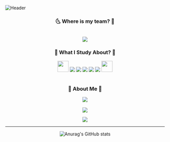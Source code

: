 ![Header](https://capsule-render.vercel.app/api?type=cylinder&color=gradient&customColorList=0,2,12,15&height=300&section=header&text=Han%20YoonTaek&animation=twinkling&fontSize=90&desc=Korean%20DMU%20AI%20student&descSize=30&descAlignY=70)


<!-- 뱃지 -->

<div style="text-align:center;">
<p></p>
<h3 align="center"> 🌜 Where is my team? 🌛 </h3>
 
<p align="center">
  <br>
  <a href="https://github.com/ossQB" target="_blank"><img src="https://img.shields.io/badge/2team-5468FF?style=for-the-badge&logo=Apostrophe&logoColor=white"/></a>

<div style="text-align:center;">
<p></p>
<h3 align="center"> 🏴 What I Study About? 🏴 </h3>
 
<p align="center">
 <img src="https://user-images.githubusercontent.com/85077262/195754101-8a3ca706-7e7f-48ef-9497-f6d56f82d5c7.png" width="35px">
  <a href="https://www.python.org/" target="_blank"><img src="https://img.shields.io/badge/Python-3776AB?style=for-the-badge&logo=Python&logoColor=f6d365"/></a>
  <a href=https://code.visualstudio.com/" target="_blank"><img src="https://img.shields.io/badge/HTML-000000?style=for-the-badge&logo=Visual Studio Code&logoColor=007ACC"/></a>
  <a href="https://visualstudio.microsoft.com/" target="_blank"><img src="https://img.shields.io/badge/C-A8B9CC?style=for-the-badge&logo=Visual Studio&logoColor=5C2D91"/></a>
  <a href="https://www.mysql.com/" target="_blank"><img src="https://img.shields.io/badge/MySQL-4479A1?style=for-the-badge&logo=MySQL&logoColor=white"/></a>
  <a href="https://www.java.com/ko/" target="_blank"><img src="https://img.shields.io/badge/JAVA-4facfe?style=for-the-badge&logo=Eclipse IDE&logoColor=000000"/></a>
  <img src="https://user-images.githubusercontent.com/85077262/195754101-8a3ca706-7e7f-48ef-9497-f6d56f82d5c7.png" width="35px">
  <br><br>
                                                                                                                           
<p></p>
<h3 align="center"> 🤔 About Me 🤔 </h3>

<p align="center">                 
  <img src="https://user-images.githubusercontent.com/107753319/205061367-63d450c9-954a-4464-be4c-6acd16064d56.png">
  <br><br>
  <a href="mailto:nifl0331@gmail.com"><img src="https://img.shields.io/badge/Mail(Google)-EA4335?style=flat-square&logo=Gmail&logoColor=white&link=nifl0331@google.com"/></a>
</p>
                                                                                                                           
<p align="center">
  <a href="https://hits.seeyoufarm.com"><img src="https://hits.seeyoufarm.com/api/count/incr/badge.svg?url=https://github.com/gnarcousin&count_bg=%238EC5FC&title_bg=%23DADADB&icon=github.svg&icon_color=%23888888&title=Hits&edge_flat=false"/></a>
</p>

---

![Anurag's GitHub stats](https://github-readme-stats.vercel.app/api?username=ossQB&show_icons=true&theme=maroongold)
  
<!--
**gnarcousin/gnarcousin** is a ✨ _special_ ✨ repository because its `README.md` (this file) appears on your GitHub profile.

Here are some ideas to get you started:

- 🔭 I’m currently working on ...
- 🌱 I’m currently learning ...
- 👯 I’m looking to collaborate on ...
- 🤔 I’m looking for help with ...
- 💬 Ask me about ...
- 📫 How to reach me: ...
- 😄 Pronouns: ...
- ⚡ Fun fact: ...
-->
